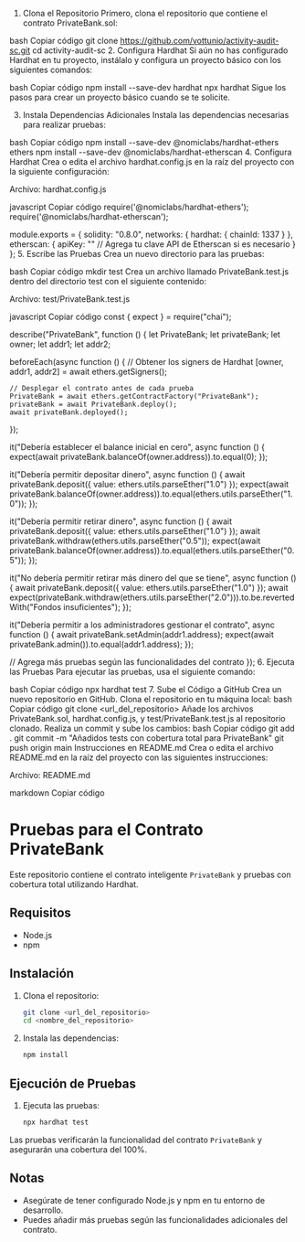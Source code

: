 1. Clona el Repositorio
Primero, clona el repositorio que contiene el contrato PrivateBank.sol:

bash
Copiar código
git clone https://github.com/vottunio/activity-audit-sc.git
cd activity-audit-sc
2. Configura Hardhat
Si aún no has configurado Hardhat en tu proyecto, instálalo y configura un proyecto básico con los siguientes comandos:

bash
Copiar código
npm install --save-dev hardhat
npx hardhat
Sigue los pasos para crear un proyecto básico cuando se te solicite.

3. Instala Dependencias Adicionales
Instala las dependencias necesarias para realizar pruebas:

bash
Copiar código
npm install --save-dev @nomiclabs/hardhat-ethers ethers
npm install --save-dev @nomiclabs/hardhat-etherscan
4. Configura Hardhat
Crea o edita el archivo hardhat.config.js en la raíz del proyecto con la siguiente configuración:

Archivo: hardhat.config.js

javascript
Copiar código
require('@nomiclabs/hardhat-ethers');
require('@nomiclabs/hardhat-etherscan');

module.exports = {
  solidity: "0.8.0",
  networks: {
    hardhat: {
      chainId: 1337
    }
  },
  etherscan: {
    apiKey: "" // Agrega tu clave API de Etherscan si es necesario
  }
};
5. Escribe las Pruebas
Crea un nuevo directorio para las pruebas:

bash
Copiar código
mkdir test
Crea un archivo llamado PrivateBank.test.js dentro del directorio test con el siguiente contenido:

Archivo: test/PrivateBank.test.js

javascript
Copiar código
const { expect } = require("chai");

describe("PrivateBank", function () {
  let PrivateBank;
  let privateBank;
  let owner;
  let addr1;
  let addr2;

  beforeEach(async function () {
    // Obtener los signers de Hardhat
    [owner, addr1, addr2] = await ethers.getSigners();

    // Desplegar el contrato antes de cada prueba
    PrivateBank = await ethers.getContractFactory("PrivateBank");
    privateBank = await PrivateBank.deploy();
    await privateBank.deployed();
  });

  it("Debería establecer el balance inicial en cero", async function () {
    expect(await privateBank.balanceOf(owner.address)).to.equal(0);
  });

  it("Debería permitir depositar dinero", async function () {
    await privateBank.deposit({ value: ethers.utils.parseEther("1.0") });
    expect(await privateBank.balanceOf(owner.address)).to.equal(ethers.utils.parseEther("1.0"));
  });

  it("Debería permitir retirar dinero", async function () {
    await privateBank.deposit({ value: ethers.utils.parseEther("1.0") });
    await privateBank.withdraw(ethers.utils.parseEther("0.5"));
    expect(await privateBank.balanceOf(owner.address)).to.equal(ethers.utils.parseEther("0.5"));
  });

  it("No debería permitir retirar más dinero del que se tiene", async function () {
    await privateBank.deposit({ value: ethers.utils.parseEther("1.0") });
    await expect(privateBank.withdraw(ethers.utils.parseEther("2.0"))).to.be.revertedWith("Fondos insuficientes");
  });

  it("Debería permitir a los administradores gestionar el contrato", async function () {
    await privateBank.setAdmin(addr1.address);
    expect(await privateBank.admin()).to.equal(addr1.address);
  });

  // Agrega más pruebas según las funcionalidades del contrato
});
6. Ejecuta las Pruebas
Para ejecutar las pruebas, usa el siguiente comando:

bash
Copiar código
npx hardhat test
7. Sube el Código a GitHub
Crea un nuevo repositorio en GitHub.
Clona el repositorio en tu máquina local:
bash
Copiar código
git clone <url_del_repositorio>
Añade los archivos PrivateBank.sol, hardhat.config.js, y test/PrivateBank.test.js al repositorio clonado.
Realiza un commit y sube los cambios:
bash
Copiar código
git add .
git commit -m "Añadidos tests con cobertura total para PrivateBank"
git push origin main
Instrucciones en README.md
Crea o edita el archivo README.md en la raíz del proyecto con las siguientes instrucciones:

Archivo: README.md

markdown
Copiar código
# Pruebas para el Contrato PrivateBank

Este repositorio contiene el contrato inteligente `PrivateBank` y pruebas con cobertura total utilizando Hardhat.

## Requisitos

- Node.js
- npm

## Instalación

1. Clona el repositorio:

    ```bash
    git clone <url_del_repositorio>
    cd <nombre_del_repositorio>
    ```

2. Instala las dependencias:

    ```bash
    npm install
    ```

## Ejecución de Pruebas

1. Ejecuta las pruebas:

    ```bash
    npx hardhat test
    ```

Las pruebas verificarán la funcionalidad del contrato `PrivateBank` y asegurarán una cobertura del 100%.

## Notas

- Asegúrate de tener configurado Node.js y npm en tu entorno de desarrollo.
- Puedes añadir más pruebas según las funcionalidades adicionales del contrato.
